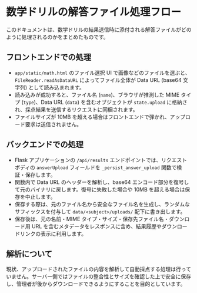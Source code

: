 # 数学ドリルの解答ファイル処理フロー

このドキュメントは、数学ドリルの結果送信時に添付される解答ファイルがどのように処理されるのかをまとめたものです。

## フロントエンドでの処理

- `app/static/math.html` のファイル選択 UI で画像などのファイルを選ぶと、`FileReader.readAsDataURL` によってファイル全体が Data URL (base64 文字列) として読み込まれます。
- 読み込みが成功すると、ファイル名 (`name`)、ブラウザが推測した MIME タイプ (`type`)、Data URL (`data`) を含むオブジェクトが `state.upload` に格納され、採点結果を送信するリクエストに同梱されます。
- ファイルサイズが 10MB を超える場合はフロントエンドで弾かれ、アップロード要求は送信されません。

## バックエンドでの処理

- Flask アプリケーションの `/api/results` エンドポイントでは、リクエストボディの `answerUpload` フィールドを `_persist_answer_upload` 関数で検証・保存します。
- 関数内で Data URL のヘッダーを解析し、base64 エンコード部分を復号して元のバイナリに戻します。復号に失敗した場合や 10MB を超える場合は保存を中止します。
- 保存する際は、元のファイル名から安全なファイル名を生成し、ランダムなサフィックスを付与して `data/<subject>/uploads/` 配下に書き出します。
- 保存後は、元の名前・MIME タイプ・サイズ・保存先ファイル名・ダウンロード用 URL を含むメタデータをレスポンスに含め、結果履歴やダウンロードリンクの表示に利用します。

## 解析について

現状、アップロードされたファイルの内容を解析して自動採点する処理は行っていません。サーバー側ではファイルの整合性とサイズを確認した上で安全に保存し、管理者が後からダウンロードできるようにすることを目的としています。

